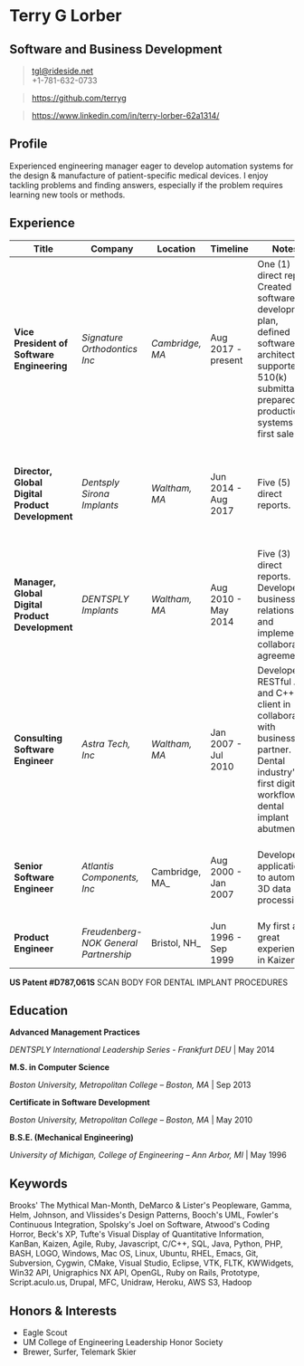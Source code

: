 # Terry G Lorber
## Software and Business Development        

> <tgl@rideside.net>  
> +1-781-632-0733

> <https://github.com/terryg>

> <https://www.linkedin.com/in/terry-lorber-62a1314/>

## Profile
Experienced engineering manager eager to develop automation systems for the design & manufacture of patient-specific medical devices. I enjoy tackling problems and finding answers, especially if the problem requires learning new tools or methods.

## Experience

| Title | Company | Location | Timeline | Notes | Tech |
|-------|---------|----------|----------|-------|------|
| __Vice President of Software Engineering__ | _Signature Orthodontics Inc_ | _Cambridge, MA_ | Aug 2017 - present | One (1) direct report. Created software development plan, defined software architecture, supported 510(k) submittal, prepared production systems for first sale. | JavaScript, Ruby, C++, Docker, NGINX, Postgresql, Ubuntu, Git, Azure DevOps, Azure. |
| __Director, Global Digital Product Development__ | _Dentsply Sirona Implants_ | _Waltham, MA_ | Jun 2014 - Aug 2017 | Five (5) direct reports. | C++, Ruby, Rails, Capistrano, NGINX, Postgresql, CentOS, Subversion, Bugzilla, rackspace.com |
| __Manager, Global Digital Product Development__ | _DENTSPLY Implants_ | _Waltham, MA_ | Aug 2010 - May 2014 | Five (3) direct reports. Developed business relationships and implemented collaboration agreements. | Ruby, Rails, Capistrano, Apache, Postgresql, CentOS, Subversion, Bugzilla, rackspace.com |
| __Consulting Software Engineer__ | _Astra Tech, Inc_ | _Waltham, MA_ | Jan 2007 - Jul 2010 | Developed RESTful API and C++ client in collaboration with business partner. Dental industry's first digital workflow for dental implant abutments. | Ruby, Rails, Capistrano, Apache, Postgresql, CentOS, Subversion, Bugzilla, rackspace.com |
| __Senior Software Engineer__ | _Atlantis Components, Inc_ | Cambridge, MA_ | Aug 2000 - Jan 2007 | Developed applications to automate 3D data processing. | C++, Ruby, Rails, Apache, Postgresql, RedHat, CVS, Bugzilla, CMake, Cygwin. |
| __Product Engineer__ | _Freudenberg-NOK General Partnership_ | Bristol, NH_ | Jun 1996 - Sep 1999 | My first and great experience in Kaizen. | Unigraphics NX, C |

__US Patent #D787,061S__ SCAN BODY FOR DENTAL IMPLANT PROCEDURES

## Education

__Advanced Management Practices__

_DENTSPLY International Leadership Series - Frankfurt DEU_ | May 2014

__M.S. in Computer Science__

_Boston University, Metropolitan College – Boston, MA_ | Sep 2013

__Certificate in Software Development__

_Boston University, Metropolitan College – Boston, MA_ | May 2010

__B.S.E. (Mechanical Engineering)__

_University of Michigan, College of Engineering – Ann Arbor, MI_ | May 1996

## Keywords
Brooks' The Mythical Man-Month, DeMarco & Lister's Peopleware, Gamma, Helm, Johnson, and Vlissides's Design Patterns, Booch's UML, Fowler's Continuous Integration, Spolsky's Joel on Software, Atwood's Coding Horror, Beck's XP, Tufte's Visual Display of Quantitative Information, KanBan, Kaizen, Agile, Ruby, Javascript, C/C++, SQL, Java, Python, PHP, BASH, LOGO, Windows, Mac OS, Linux, Ubuntu, RHEL, Emacs, Git, Subversion, Cygwin, CMake, Visual Studio, Eclipse, VTK, FLTK, KWWidgets, Win32 API, Unigraphics NX API, OpenGL, Ruby on Rails, Prototype, Script.aculo.us, Drupal, MFC, Unidraw, Heroku, AWS S3, Hadoop

## Honors & Interests
- Eagle Scout
- UM College of Engineering Leadership Honor Society
- Brewer, Surfer, Telemark Skier

